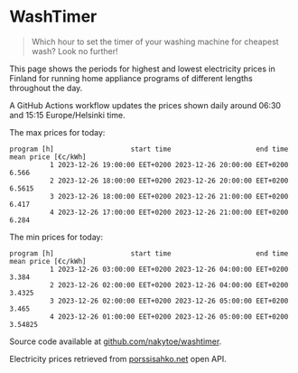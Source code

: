 
# WashTimer

> Which hour to set the timer of your washing machine for cheapest wash? Look no further!

This page shows the periods for highest and lowest electricity prices in Finland 
for running home appliance programs of different lengths throughout the day. 

A GitHub Actions workflow updates the prices shown daily around 06:30 and 15:15 Europe/Helsinki time.

The max prices for today:

	program [h]                   start time                     end time mean price [€c/kWh]
	          1 2023-12-26 19:00:00 EET+0200 2023-12-26 20:00:00 EET+0200               6.566
	          2 2023-12-26 18:00:00 EET+0200 2023-12-26 20:00:00 EET+0200              6.5615
	          3 2023-12-26 18:00:00 EET+0200 2023-12-26 21:00:00 EET+0200               6.417
	          4 2023-12-26 17:00:00 EET+0200 2023-12-26 21:00:00 EET+0200               6.284

The min prices for today:

	program [h]                   start time                     end time mean price [€c/kWh]
	          1 2023-12-26 03:00:00 EET+0200 2023-12-26 04:00:00 EET+0200               3.384
	          2 2023-12-26 02:00:00 EET+0200 2023-12-26 04:00:00 EET+0200              3.4325
	          3 2023-12-26 02:00:00 EET+0200 2023-12-26 05:00:00 EET+0200               3.465
	          4 2023-12-26 01:00:00 EET+0200 2023-12-26 05:00:00 EET+0200             3.54825


Source code available at [github.com/nakytoe/washtimer](https://github.com/nakytoe/washtimer).

Electricity prices retrieved from [porssisahko.net](https://porssisahko.net/api) open API.
